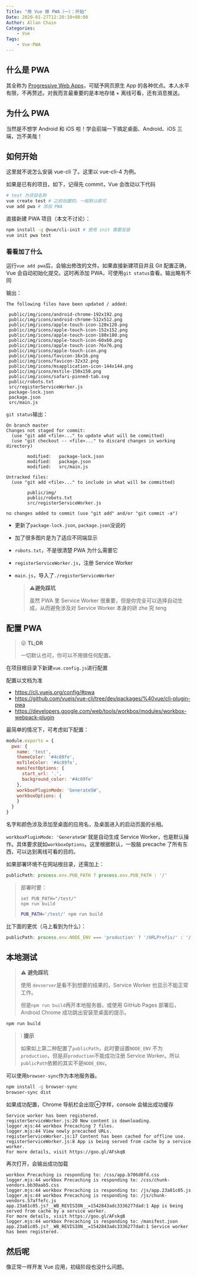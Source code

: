 ```yaml
---
Title: "用 Vue 做 PWA（一）：开始"
Date: 2020-01-27T12:20:10+08:00
Author: Allan Chain
Categories:
    - Vue
Tags:
    - Vue-PWA
---
```


## 什么是 PWA

其全称为 [Progressive Web Apps](https://developers.google.com/web/progressive-web-apps)，可赋予网页原生 App 的各种优点。本人水平有限，不再赘述。对我而言最重要的是本地存储 + 离线可看，还有消息推送。

## 为什么 PWA

当然是不想学 Android 和 iOS 啦！学会前端一下搞定桌面、Android、iOS 三端，岂不美哉！

## 如何开始

这里就不说怎么安装 vue-cli 了。这里以 vue-cli-4 为例。

如果是已有的项目，如下，记得先 commit，Vue 会改动以下代码

```bash
# test 为项目名称
vue create test # 之前创建的，一般默认即可
vue add pwa # 添加 PWA
```

直接新建 PWA 项目（本文不讨论）：

```bash
npm install -g @vue/cli-init # 使用 init 需要安装
vue init pwa test
```

### 看看加了什么

运行`vue add pwa`后，会输出修改的文件。如果直接新建项目并且 Git 配置正确，Vue 会自动初始化提交。这时再添加 PWA，可使用`git status`查看。输出略有不同

输出：

    The following files have been updated / added:
    
     public/img/icons/android-chrome-192x192.png
     public/img/icons/android-chrome-512x512.png
     public/img/icons/apple-touch-icon-120x120.png
     public/img/icons/apple-touch-icon-152x152.png
     public/img/icons/apple-touch-icon-180x180.png
     public/img/icons/apple-touch-icon-60x60.png
     public/img/icons/apple-touch-icon-76x76.png
     public/img/icons/apple-touch-icon.png
     public/img/icons/favicon-16x16.png
     public/img/icons/favicon-32x32.png
     public/img/icons/msapplication-icon-144x144.png
     public/img/icons/mstile-150x150.png
     public/img/icons/safari-pinned-tab.svg
     public/robots.txt
     src/registerServiceWorker.js
     package-lock.json
     package.json
     src/main.js
`git status`输出：

    On branch master
    Changes not staged for commit:
      (use "git add <file>..." to update what will be committed)
      (use "git checkout -- <file>..." to discard changes in working directory)
    
            modified:   package-lock.json
            modified:   package.json
            modified:   src/main.js
    
    Untracked files:
      (use "git add <file>..." to include in what will be committed)
    
            public/img/
            public/robots.txt
            src/registerServiceWorker.js
    
    no changes added to commit (use "git add" and/or "git commit -a")

- 更新了`package-lock.json`, `package.json`没说的

- 加了很多图片是为了适应不同端显示

- `robots.txt`，不是很清楚 PWA 为什么需要它

- `registerServiceWorker.js`，注册 Service Worker
  
- `main.js`，导入了`./registerServiceWorker`
  
    > :warning:**避免踩坑**
    >
    > 虽然 PWA 里 Service Worker 很重要，但是你完全可以选择自动生成，从而避免涉及对 Service Worker 本身的研 zhe 究 teng

## 配置 PWA

> :stuck_out_tongue_winking_eye: **TL;DR**
>
> 一切默认也可，你可以不用做任何配置。

在项目根目录下新建`vue.config.js`进行配置

配置以文档为准

- <https://cli.vuejs.org/config/#pwa>
- <https://github.com/vuejs/vue-cli/tree/dev/packages/%40vue/cli-plugin-pwa>
- <https://developers.google.com/web/tools/workbox/modules/workbox-webpack-plugin>

最简单的情况下，可考虑如下配置：

```JavaScript
module.exports = {
  pwa: {
    name: 'test',
    themeColor: '#4c89fe',
    msTileColor: '#4c89fe',
    manifestOptions: {
      start_url: '.',
      background_color: '#4c89fe'
    },
    workboxPluginMode: 'GenerateSW',
    workboxOptions: {
    }
  }
}
```

名字和颜色涉及添加至桌面的应用名，及桌面进入的启动页面的长相。

`workboxPluginMode: 'GenerateSW'`就是自动生成 Service Worker，也是默认操作。具体要求就如`workboxOptions`。这里根据默认，一股脑 precache 了所有东西，可以达到离线可看的目的。

如果部署环境不在网站根目录，还需加上：

```JavaScript
publicPath: process.env.PUB_PATH ? process.env.PUB_PATH : '/'
```

> 部署时要：
> ```Batch
> set PUB_PATH="/test/"
> npm run build
> ```
>
> ```Bash
> PUB_PATH='/test/' npm run build
> ```

比下面的更优（马上看到为什么）：

```JavaScript
publicPath: process.env.NODE_ENV === 'production' ? '/URLPrefix/' : '/'
```

## 本地测试
> :warning: **避免踩坑**
>
> 使用 `devserver`是看不到想要的结果的，Service Worker 也显示不能正常工作。
>
> 但是`npm run build`再开本地服务器，或使用 GitHub Pages 部署后，Android Chrome 成功跳出安装至桌面的提示。


```bash
npm run build
```

> :grey_exclamation: **提示**
>
> 如果如上第二种配置了`publicPath`，此时要设置`NODE_ENV` 不为`production`，但是非`production`不能成功注册 Service Worker。所以 `publicPath`依赖的其实不是`NODE_ENV`。


可以使用`browser-sync`作为本地服务器。

```bash
npm install -g browser-sync
browser-sync dist
```

如果成功配置，Chrome 导航栏会出现$\oplus$字样，console 会输出成功缓存

    Service worker has been registered.
    registerServiceWorker.js:20 New content is downloading.
    logger.mjs:44 workbox Precaching 7 files.
    logger.mjs:44 View newly precached URLs.
    registerServiceWorker.js:17 Content has been cached for offline use.
    registerServiceWorker.js:8 App is being served from cache by a service worker.
    For more details, visit https://goo.gl/AFskqB

再次打开，会输出成功加载

    workbox Precaching is responding to: /css/app.b706d8fd.css
    logger.mjs:44 workbox Precaching is responding to: /css/chunk-vendors.bb30aab5.css
    logger.mjs:44 workbox Precaching is responding to: /js/app.23a81c05.js
    logger.mjs:44 workbox Precaching is responding to: /js/chunk-vendors.57affefc.js
    app.23a81c05.js?__WB_REVISION__=1542843adc3336277dad:1 App is being served from cache by a service worker.
    For more details, visit https://goo.gl/AFskqB
    logger.mjs:44 workbox Precaching is responding to: /manifest.json
    app.23a81c05.js?__WB_REVISION__=1542843adc3336277dad:1 Service worker has been registered.

## 然后呢

像正常一样开发 Vue 应用，初级阶段也没什么问题。

